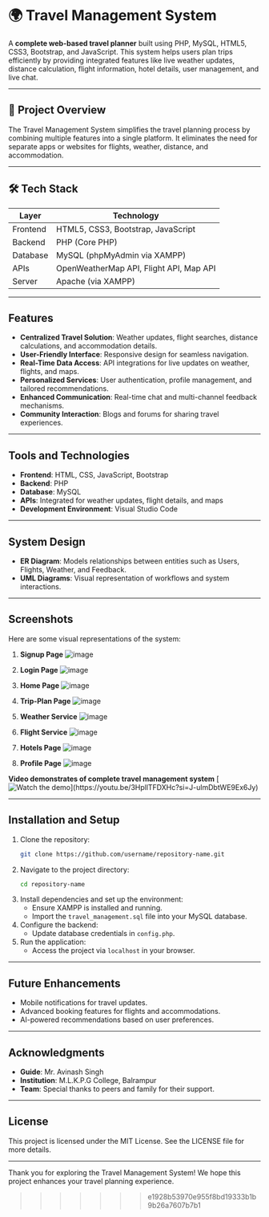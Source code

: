 # 🌍 Travel Management System

A **complete web-based travel planner** built using PHP, MySQL, HTML5, CSS3, Bootstrap, and JavaScript. This system helps users plan trips efficiently by providing integrated features like live weather updates, distance calculation, flight information, hotel details, user management, and live chat.

---

## 📌 Project Overview

The Travel Management System simplifies the travel planning process by combining multiple features into a single platform. It eliminates the need for separate apps or websites for flights, weather, distance, and accommodation.

---

## 🛠️ Tech Stack

| Layer      | Technology                       |
|------------|----------------------------------|
| Frontend   | HTML5, CSS3, Bootstrap, JavaScript |
| Backend    | PHP (Core PHP)                   |
| Database   | MySQL (phpMyAdmin via XAMPP)     |
| APIs       | OpenWeatherMap API, Flight API, Map API |
| Server     | Apache (via XAMPP)               |

---

## Features
- **Centralized Travel Solution**: Weather updates, flight searches, distance calculations, and accommodation details.
- **User-Friendly Interface**: Responsive design for seamless navigation.
- **Real-Time Data Access**: API integrations for live updates on weather, flights, and maps.
- **Personalized Services**: User authentication, profile management, and tailored recommendations.
- **Enhanced Communication**: Real-time chat and multi-channel feedback mechanisms.
- **Community Interaction**: Blogs and forums for sharing travel experiences.

---

## Tools and Technologies
- **Frontend**: HTML, CSS, JavaScript, Bootstrap
- **Backend**: PHP
- **Database**: MySQL
- **APIs**: Integrated for weather updates, flight details, and maps
- **Development Environment**: Visual Studio Code

---

## System Design
- **ER Diagram**: Models relationships between entities such as Users, Flights, Weather, and Feedback.
- **UML Diagrams**: Visual representation of workflows and system interactions.

---

## Screenshots
Here are some visual representations of the system:

1. **Signup Page**
   ![image](https://github.com/user-attachments/assets/dc44d2a0-93f4-4d44-827f-587faf53302b)


2. **Login Page**
   ![image](https://github.com/user-attachments/assets/745d34fb-6564-4d4b-bea4-27e2456f5450)


3. **Home Page**
   ![image](https://github.com/user-attachments/assets/0b879b0f-3dd9-4fec-805a-467e319b70b7)


4. **Trip-Plan Page**
   ![image](https://github.com/user-attachments/assets/87ea881d-8968-46a8-9a28-02bbf2f4d0d6)


5. **Weather Service**
   ![image](https://github.com/user-attachments/assets/de970b55-354c-49db-9e34-2576b463d1a1)


6. **Flight Service**
   ![image](https://github.com/user-attachments/assets/131b95ae-9b9b-4e69-a0ec-0c9f1a33f671)


7. **Hotels Page**
   ![image](https://github.com/user-attachments/assets/aa5f4e91-aeb1-453c-8dbe-79d729a2be8c)


8. **Profile Page**
   ![image](https://github.com/user-attachments/assets/4ed578f8-0498-491e-84c7-98acae23a80d)

 **Video demonstrates of complete travel management system**
[![Watch the demo]([https://github.com/user-attachments/assets/dc44d2a0-93f4-4d44-827f-587faf53302b](https://github.com/user-attachments/assets/0b879b0f-3dd9-4fec-805a-467e319b70b7))](https://youtu.be/3HpllTFDXHc?si=J-ulmDbtWE9Ex6Jy)





---

## Installation and Setup
1. Clone the repository:
   ```bash
   git clone https://github.com/username/repository-name.git
   ```
2. Navigate to the project directory:
   ```bash
   cd repository-name
   ```
3. Install dependencies and set up the environment:
   - Ensure XAMPP is installed and running.
   - Import the `travel_management.sql` file into your MySQL database.
4. Configure the backend:
   - Update database credentials in `config.php`.
5. Run the application:
   - Access the project via `localhost` in your browser.

---

## Future Enhancements
- Mobile notifications for travel updates.
- Advanced booking features for flights and accommodations.
- AI-powered recommendations based on user preferences.

---

## Acknowledgments
- **Guide**: Mr. Avinash Singh
- **Institution**: M.L.K.P.G College, Balrampur
- **Team**: Special thanks to peers and family for their support.

---

## License
This project is licensed under the MIT License. See the LICENSE file for more details.

---

Thank you for exploring the Travel Management System! We hope this project enhances your travel planning experience.
>>>>>>> e1928b53970e955f8bd19333b1b9b26a7607b7b1
